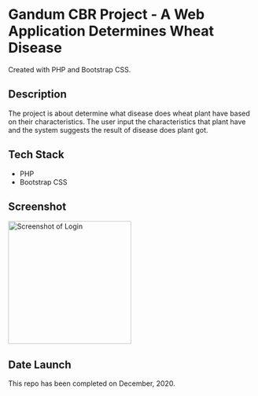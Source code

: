 # Gandum CBR Project - A Web Application Determines Wheat Disease

Created with PHP and Bootstrap CSS.

## Description

The project is about determine what disease does wheat plant have based on their characteristics.
The user input the characteristics that plant have and the system suggests the result of disease does plant got.

## Tech Stack

- PHP
- Bootstrap CSS

## Screenshot

<img src="/MHervian/gandum-cbr-project/raw/main/res/screenshots/image1.png" alt="Screenshot of Login" style="width: 250px; height: 250px;">

## Date Launch

This repo has been completed on December, 2020.
